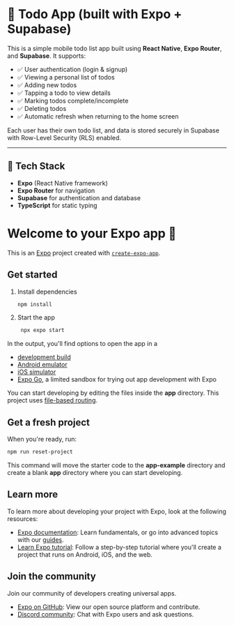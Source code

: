 # 📝 Todo App (built with Expo + Supabase)

This is a simple mobile todo list app built using **React Native**, **Expo Router**, and **Supabase**. It supports:

- ✅ User authentication (login & signup)
- ✅ Viewing a personal list of todos
- ✅ Adding new todos
- ✅ Tapping a todo to view details
- ✅ Marking todos complete/incomplete
- ✅ Deleting todos
- ✅ Automatic refresh when returning to the home screen

Each user has their own todo list, and data is stored securely in Supabase with Row-Level Security (RLS) enabled.

---

## 📱 Tech Stack

- **Expo** (React Native framework)
- **Expo Router** for navigation
- **Supabase** for authentication and database
- **TypeScript** for static typing





# Welcome to your Expo app 👋

This is an [Expo](https://expo.dev) project created with [`create-expo-app`](https://www.npmjs.com/package/create-expo-app).

## Get started

1. Install dependencies

   ```bash
   npm install
   ```

2. Start the app

   ```bash
    npx expo start
   ```

In the output, you'll find options to open the app in a

- [development build](https://docs.expo.dev/develop/development-builds/introduction/)
- [Android emulator](https://docs.expo.dev/workflow/android-studio-emulator/)
- [iOS simulator](https://docs.expo.dev/workflow/ios-simulator/)
- [Expo Go](https://expo.dev/go), a limited sandbox for trying out app development with Expo

You can start developing by editing the files inside the **app** directory. This project uses [file-based routing](https://docs.expo.dev/router/introduction).

## Get a fresh project

When you're ready, run:

```bash
npm run reset-project
```

This command will move the starter code to the **app-example** directory and create a blank **app** directory where you can start developing.

## Learn more

To learn more about developing your project with Expo, look at the following resources:

- [Expo documentation](https://docs.expo.dev/): Learn fundamentals, or go into advanced topics with our [guides](https://docs.expo.dev/guides).
- [Learn Expo tutorial](https://docs.expo.dev/tutorial/introduction/): Follow a step-by-step tutorial where you'll create a project that runs on Android, iOS, and the web.

## Join the community

Join our community of developers creating universal apps.

- [Expo on GitHub](https://github.com/expo/expo): View our open source platform and contribute.
- [Discord community](https://chat.expo.dev): Chat with Expo users and ask questions.
